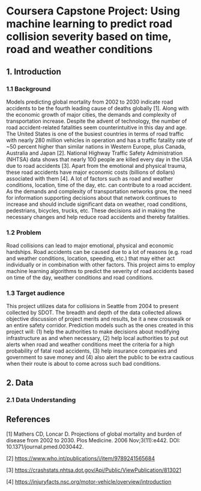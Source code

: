 # Coursera Capstone Project: Using machine learning to predict road collision severity based on time, road and weather conditions

## 1. Introduction
### 1.1 Background
Models predicting global mortality from 2002 to 2030 indicate road accidents to be the fourth leading cause of deaths globally [1]. Along with the economic growth of major cities, the demands and complexity of transportation increase. Despite the advent of technology, the number of road accident-related fatalities seem counterintuitive in this day and age. The United States is one of the busiest countries in terms of road traffic with nearly 280 million vehicles in operation and has a traffic fatality rate of ~50 percent higher than similar nations in Western Europe, plus Canada, Australia and Japan [2]. National Highway Traffic Safety Administration (NHTSA) data shows that nearly 100 people are killed every day in the USA due to road accidents [3]. Apart from the emotional and physical trauma, these road accidents have major economic costs (billions of dollars) associated with them [4]. A lot of factors such as road and weather conditions, location, time of the day, etc. can contribute to a road accident. As the demands and complexity of transportation networks grow, the need for information supporting decisions about that network continues to increase and should include significant data on weather, road conditions, pedestrians, bicycles, trucks, etc. These decisions aid in making the necessary changes and help reduce road accidents and thereby fatalities. 
### 1.2 Problem
Road collisions can lead to major emotional, physical and economic hardships. Road accidents can be caused due to a lot of reasons (e.g. road and weather conditions, location, speeding, etc.) that may either act individually or in combination with other factors. This project aims to employ machine learning algorithms to predict the severity of road accidents based on time of the day, weather conditions and road conditions. 
### 1.3 Target audience
This project utilizes data for collisions in Seattle from 2004 to present collected by SDOT. The breadth and depth of the data collected allows objective discussion of project merits and results, be it a new crosswalk or an entire safety corridor. Prediction models such as the ones created in this project will: (1) help the authorities to make decisions about modifying infrastructure as and when necessary, (2) help local authorities to put out alerts when road and weather conditions meet the criteria for a high probability of fatal road accidents, (3) help insurance companies and government to save money and (4) also alert the public to be extra cautious when their route is about to come across such bad conditions. 

## 2. Data
### 2.1 Data Understanding

## References
[1] Mathers CD, Loncar D. Projections of global mortality and burden of disease from 2002 to 2030. Plos Medicine. 2006 Nov;3(11):e442. DOI: 10.1371/journal.pmed.0030442.

[2] https://www.who.int/publications/i/item/9789241565684

[3] https://crashstats.nhtsa.dot.gov/Api/Public/ViewPublication/813021

[4] https://injuryfacts.nsc.org/motor-vehicle/overview/introduction
